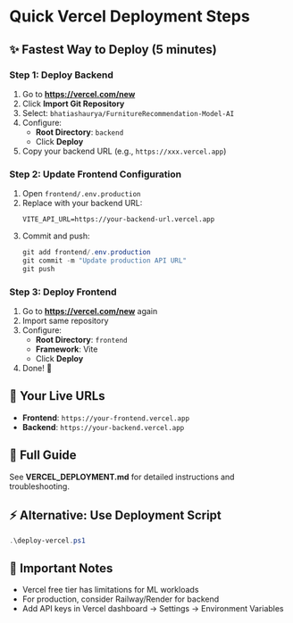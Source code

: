 # Quick Vercel Deployment Steps

## ✨ Fastest Way to Deploy (5 minutes)

### Step 1: Deploy Backend
1. Go to **https://vercel.com/new**
2. Click **Import Git Repository**
3. Select: `bhatiashaurya/FurnitureRecommendation-Model-AI`
4. Configure:
   - **Root Directory**: `backend`
   - Click **Deploy**
5. Copy your backend URL (e.g., `https://xxx.vercel.app`)

### Step 2: Update Frontend Configuration
1. Open `frontend/.env.production`
2. Replace with your backend URL:
   ```
   VITE_API_URL=https://your-backend-url.vercel.app
   ```
3. Commit and push:
   ```powershell
   git add frontend/.env.production
   git commit -m "Update production API URL"
   git push
   ```

### Step 3: Deploy Frontend
1. Go to **https://vercel.com/new** again
2. Import same repository
3. Configure:
   - **Root Directory**: `frontend`
   - **Framework**: Vite
   - Click **Deploy**
4. Done! 🎉

## 🔗 Your Live URLs
- **Frontend**: `https://your-frontend.vercel.app`
- **Backend**: `https://your-backend.vercel.app`

## 📖 Full Guide
See **VERCEL_DEPLOYMENT.md** for detailed instructions and troubleshooting.

## ⚡ Alternative: Use Deployment Script
```powershell
.\deploy-vercel.ps1
```

## 🚨 Important Notes
- Vercel free tier has limitations for ML workloads
- For production, consider Railway/Render for backend
- Add API keys in Vercel dashboard → Settings → Environment Variables
